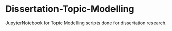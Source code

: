 # Dissertation-Topic-Modelling
JupyterNotebook for Topic Modelling scripts done for dissertation research.

